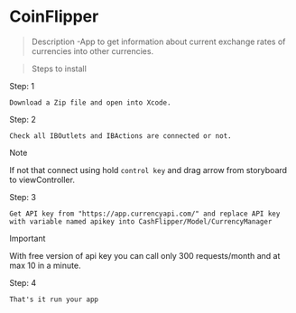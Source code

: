 # CoinFlipper

> Description
   -App to get information about current exchange rates of currencies into other currencies.

> Steps to install

Step: 1

`Download a Zip file and open into Xcode.`

Step: 2

`Check all IBOutlets and IBActions are connected or not.`

> [!NOTE]
> If not that connect using hold `control key` and drag arrow from storyboard to viewController.

Step: 3

`Get API key from "https://app.currencyapi.com/" and replace API key with variable named apikey into CashFlipper/Model/CurrencyManager`

> [!IMPORTANT]
> With free version of api key you can call only 300 requests/month and at max 10 in a minute.

Step: 4

`That's it run your app`
